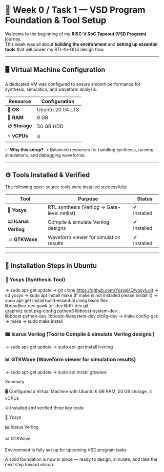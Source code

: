 # 🌟 Week 0 / Task 1 — VSD Program Foundation & Tool Setup

Welcome to the beginning of my **RISC-V SoC Tapeout (VSD Program)** journey.  
This week was all about **building the environment** and **setting up essential tools** that will power my RTL-to-GDS design flow.

---

## 🖥️ Virtual Machine Configuration

A dedicated VM was configured to ensure smooth performance for synthesis, simulation, and waveform analysis.

| Resource | Configuration |
|----------|---------------|
| 🐧 **OS** | Ubuntu 20.04 LTS |
| 💾 **RAM** | 6 GB |
| 💿 **Storage** | 50 GB HDD |
| ⚡ **vCPUs** | 4 |

✅ **Why this setup?** → Balanced resources for handling synthesis, running simulations, and debugging waveforms.

---

## ⚙️ Tools Installed & Verified

The following open-source tools were installed successfully:

| Tool | Purpose | Status |
|------|----------|--------|
| 🧠 **Yosys** | RTL synthesis (Verilog → Gate-level netlist) | ✔ Installed |
| 📟 **Icarus Verilog** | Compile & simulate Verilog designs | ✔ Installed |
| 📊 **GTKWave** | Waveform viewer for simulation results | ✔ Installed |

---

## 🔧 Installation Steps in Ubuntu

### 🧠 Yosys (Synthesis Tool)

-> sudo apt-get update
-> git clone https://github.com/YosysHQ/yosys.git
-> cd yosys
-> sudo apt install make (If make is not installed please install it)
-> sudo apt-get install build-essential clang bison flex \
 libreadline-dev gawk tcl-dev libffi-dev git \
 graphviz xdot pkg-config python3 libboost-system-dev \
 libboost-python-dev libboost-filesystem-dev zlib1g-dev
-> make config-gcc
-> make
-> sudo make install

### 📟 Icarus Verilog (Tool to Compile & simulate Verilog designs )

-> sudo apt-get update
-> sudo apt-get install iverilog 

###  📊 GTKWave (Waveform viewer for simulation results)

-> sudo apt-get update
-> sudo apt install gtkwave

Summary

🖥️ Configured a Virtual Machine with Ubuntu  6 GB RAM, 50 GB storage, 4 vCPUs

⚙️ Installed and verified three key tools:

🧠 Yosys 

📟 Icarus Verilog 

📊 GTKWave 

 Environment is fully set up for upcoming VSD program tasks

A solid foundation is now in place — ready to design, simulate, and take the next step toward silicon.

